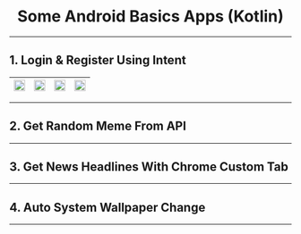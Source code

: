 <h1 align="center">Some Android Basics Apps (Kotlin)</h1> 
<hr/>

## 1. Login & Register Using Intent

|<img src="https://raw.githubusercontent.com/vigneshshettyin/Android-Basics-Kotlin/main/Images%20/loginRegister/Screenshot_1621322801.png" width="100%"> |<img src="https://raw.githubusercontent.com/vigneshshettyin/Android-Basics-Kotlin/main/Images%20/loginRegister/Screenshot_1621322801.png" width="100%">| <img src="https://raw.githubusercontent.com/vigneshshettyin/Android-Basics-Kotlin/main/Images%20/loginRegister/Screenshot_1621322801.png" width="100%"> |<img src="https://raw.githubusercontent.com/vigneshshettyin/Android-Basics-Kotlin/main/Images%20/loginRegister/Screenshot_1621322801.png" width="100%">|
|:-------------------------:|:-------------------------:|:-------------------------:|:-------------------------:|

<hr/>

## 2. Get Random Meme From API

<hr/>

## 3. Get News Headlines With Chrome Custom Tab

<hr/>

## 4. Auto System Wallpaper Change

<hr/>
